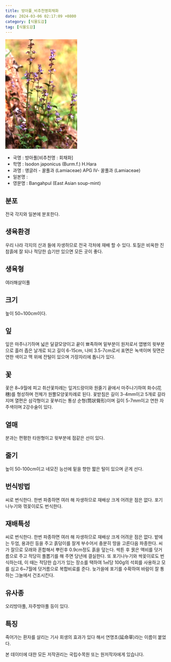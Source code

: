 ```yaml
---
title: 방아풀_비추천명회채화
date: 2024-03-06 02:17:09 +0800
category: [식물도감]
tag: [식물도감]
---
```




![방아풀[비추천명 : 회채화]](/assets/img/fileUpload/plants/basic/Labiatae/Isodon/15991/1_th2.JPG)
- 국명 : 방아풀[비추천명 : 회채화]
- 학명 : Isodon japonicus (Burm.f.) H.Hara
- 과명 : 앵글러 - 꿀풀과 (Lamiaceae) APG Ⅳ- 꿀풀과 (Lamiaceae)
- 일본명 : 
- 영문명 : Bangahpul (East Asian soup-mint)


## 분포
전국 각지와 일본에 분포한다.
## 생육환경
우리 나라 각지의 산과 들에 자생하므로 전국 각처에 재배 할 수 있다. 토질은 비옥한 진참흙에 잘 되나 적당한 습기만 있으면 모든 곳이 좋다.
## 생육형
여러해살이풀 
## 크기
높이 50~100cm이다. 
## 잎
잎은 마주나기하며 넓은 달걀모양이고 끝이 뾰족하며 밑부분이 원저로서 엽병의 윗부분으로 흘러 좁은 날개로 되고 길이 6-15cm, 나비 3.5-7cm로서 표면은 녹색이며 뒷면은 연한 색이고 맥 위에 잔털이 있으며 가장자리에 톱니가 있다.
## 꽃
꽃은 8~9월에 피고 취산꽃차례는 잎겨드랑이와 원줄기 끝에서 마주나기하여 화수(花穗)를 형성하며 전체가 원뿔모양꽃차례로 된다. 꽃받침은 길이 3-4mm이고 5개로 갈라지며 열편은 삼각형이고 꽃부리는 통상 순형(筒狀脣形)이며 길이 5-7mm이고 연한 자주색이며 2강수술이 있다.
## 열매
분과는 편평한 타원형이고 윗부분에 점같은 선이 있다.
## 줄기
높이 50-100cm이고 네모진 능선에 밑을 향한 짧은 털이 있으며 곧게 선다.
## 번식방법
씨로 번식한다. 한번 파종하면 여러 해 자생하므로 재배상 크게 어려운 점은 없다. 포기나누기와 꺾꽂이로도 번식한다.
## 재배특성
씨로 번식한다. 한번 파종하면 여러 해 자생하므로 재배상 크게 어려운 점은 없다. 밭에는 두엄, 용과린 등을 주고 흙덩이를 잘게 부수어서 충분히 땅을 고른다음 파종한다. 씨가 잘므로 모래와 혼합해서 뿌린후 0.9cm정도 흙을 덮는다. 싹튼 후 묽은 액비를 덧거름으로 주고 적당히 풀뽑기를 해 주면 당년에 결실한다. 또 포기나누기와 싹꽂이로도 번식하는데, 이 때는 적당한 습기가 있는 장소를 택하여 1㎡당 100g의 석회를 사용하고 모를 심고 6~7월에 덧거름으로 복합비료를 준다. 늦가을에 포기를 수확하여 바람이 잘 통하는 그늘에서 건조시킨다.
## 유사종
오리방아풀, 자주방아풀 등이 있다.
## 특징
죽어가는 환자를 살리는 기사 회생의 효과가 있다 해서 연명초(延命草)라는 이름이 붙었다.






본 데이터에 대한 모든 저작권리는 국립수목원 또는 원저작자에게 있습니다.
